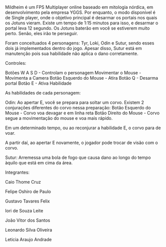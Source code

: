 Mildheim é um FPS Multiplayer online baseado em mitologia nórdica, em desenvolvimento pela empresa YGGS.
Por enquanto, o modo disponível é de Single player, onde o objetivo principal é desarmar os portais nos quais os Jotuns vieram. Existe um tempo de 1:15 minutos para isso, e desarmar o portal leva 12 segundo.
Os Jotuns baterão em você se estiverem muito perto. Senão, eles irão te perseguir.

Foram conceituados 4 personagens: Tyr, Loki, Odin e Sutur, sendo esses dois já implementados dentro do jogo. Apesar disso, Sutur está em manutenção pois sua habilidade não aplica o dano corretamente.

Controles:

Botões W A S D - Controlam o personagem
Movimentar o Mouse - Movimenta a Camera
Botão Esquerdo do Mouse - Atira
Botão Q - Desarma portal
Botão E - Ativa Habilidade

As habilidades de cada personagem:

Odin: Ao apertar E, você se prepara para soltar um corvo. Existem 2 conjurações diferentes do corvo nessa preparação:
Botão Esquerdo do Mouse - Corvo voa devagar e em linha reta
Botão Direito do Mouse - Corvo segue a movimentação do mouse e voa mais rápido.

Em um determinado tempo, ou ao reconjurar a habilidade E, o corvo para de voar. 

A partir daí, ao apertar E novamente, o jogador pode trocar de visão com o corvo.


Sutur: Arremessa uma bola de fogo que causa dano ao longo do tempo àquilo que está em cima da área.

Integrantes:  

Caio Thome Cruz 

Felipe Oshiro de Paulo 

Gustavo Tavares Felix 

Iori de Souza Leite 

João Vitor dos Santos 

Leonardo Silva Oliveira 

Leticia Araujo Andrade 
